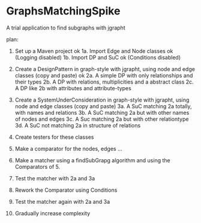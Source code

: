 # GraphsMatchingSpike
A trial application to find subgraphs with jgrapht

plan:

1. Set up a Maven project ok
1a. Import Edge and Node classes ok (Logging disabled)
1b. Import DP and SuC ok (Conditions disabled)

2. Create a DesignPattern in graph-style with jgrapht, using node and edge classes (copy and paste) ok
2a. A simple DP with only relationships and their types
2b. A DP with relations, multiplicities and a abstract class
2c. A DP like 2b with attributes and attribute-types

3. Create a SystemUnderConsideration in graph-style with jgrapht, using node and edge classes (copy and paste)
3a. A SuC matching 2a totally, with names and relations
3b. A SuC matching 2a but with other names of nodes and edges
3c. A Suc matching 2a but with other relationtype
3d. A SuC not matching 2a in structure of relations

4. Create testers for these classes
5. Make a comparator for the nodes, edges ...
6. Make a matcher using a findSubGrapg algorithm and using the Comparators of 5.
7. Test the matcher with 2a and 3a
8. Rework the Comparator using Conditions
9. Test the matcher again with 2a and 3a
10. Gradually increase complexity
